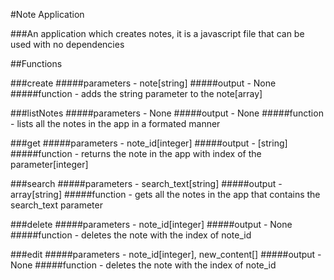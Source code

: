 #Note Application

###An application which creates notes, it is a javascript file that can be used with no dependencies

##Functions

###create 
#####parameters - note[string]
#####output - None
#####function - adds the string parameter to the note[array]

###listNotes
#####parameters - None
#####output - None
#####function - lists all the notes in the app in a formated manner

###get 
#####parameters - note_id[integer]
#####output - [string]
#####function - returns the note in the app with index of the parameter[integer]

###search
#####parameters - search_text[string]
#####output - array[string]
#####function - gets all the notes in the app that contains the search_text parameter

###delete
#####parameters - note_id[integer]
#####output - None
#####function - deletes the note with the index of note_id

###edit
#####parameters - note_id[integer], new_content[]
#####output - None
#####function - deletes the note with the index of note_id

